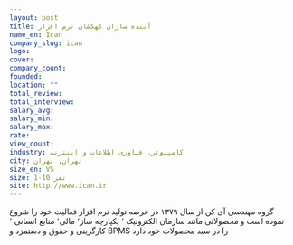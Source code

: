 ```yaml
---
layout: post
title: آینده سازان کهکشان نرم افزار
name_en: Ican
company_slug: ican
logo: 
cover: 
company_count:
founded:
location: ""
total_review: 
total_interview: 
salary_avg: 
salary_min: 
salary_max: 
rate: 
view_count: 
industry: کامپیوتر، فناوری اطلاعات و اینترنت
city: تهران, تهران
size_en: VS
size: 1-10 نفر
site: http://www.ican.ir
---
```


گروه مهندسی آی کن از سال ۱۳۷۹ در عرصه تولید نرم افزار فعالیت خود را شروع نموده است و محصولاتی مانند سازمان الکترونیک ٬ یکپارچه ساز٬ مالی٬ منابع انسانی ٬ کارگزینی و حقوق و دستمزد و BPMS را در سبد محصولات خود دارد
